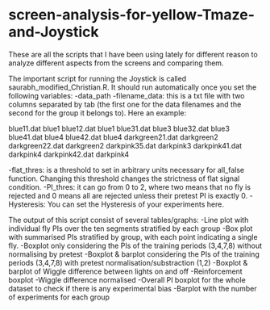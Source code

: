 # screen-analysis-for-yellow-Tmaze-and-Joystick
These are all the scripts that I have been using lately for different reason to analyze different aspects from the screens and comparing them.

The important script for running the Joystick is called saurabh_modified_Christian.R.
It should run automatically once you set the following variables:
-data_path
-filename_data: this is a txt file with two columns separated by tab (the first one for the data filenames and the second for the group it belongs to). Here an example:

blue11.dat		blue1
blue12.dat		blue1
blue31.dat		blue3
blue32.dat		blue3
blue41.dat		blue4
blue42.dat		blue4
darkgreen21.dat		darkgreen2
darkgreen22.dat		darkgreen2
darkpink35.dat		darkpink3
darkpink41.dat		darkpink4
darkpink42.dat		darkpink4

-flat_thres: is a threshold to set in arbitrary units necessary for all_false function. Changing this threshold changes the strictness of flat signal condition.
-PI_thres: it can go from 0 to 2, where two means that no fly is rejected and 0 means all are rejected unless their pretest PI is exactly 0.
-Hysteresis: You can set the Hysteresis of your experiments here.

The output of this script consist of several tables/graphs:
-Line plot with individual fly PIs over the ten segments stratified by each group
-Box plot with summarised PIs stratified by group, with each point indicating a single fly.
-Boxplot only considering the PIs of the training periods (3,4,7,8) without normalising by pretest
-Boxplot & barplot considering the PIs of the training periods (3,4,7,8) with pretest normalisation/substraction (1,2)
-Boxplot & barplot of Wiggle difference between lights on and off
-Reinforcement boxplot
-Wiggle difference normalised
-Overall PI boxplot for the whole dataset to check if there is any experimental bias
-Barplot with the number of experiments for each group
